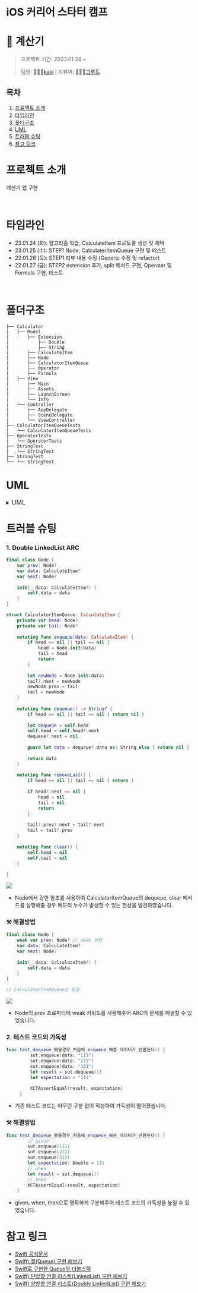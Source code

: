 # iOS 커리어 스타터 캠프
# 🧮 계산기 

> 프로젝트 기간: 2023.01.24 ~
> 
> 팀원: 👨🏻‍💻[kaki](https://github.com/kak1x) | 리뷰어: 👨🏻‍💻[그루트](https://github.com/Groot-94)
>


## 목차
1. [프로젝트 소개](#프로젝트-소개)
2. [타임라인](#타임라인)
3. [폴더구조](#폴더구조)
4. [UML](#uml)
5. [트러블 슈팅](#트러블-슈팅)
6. [참고 링크](#참고-링크)


# 프로젝트 소개

계산기 앱 구현

<br/>

# 타임라인 
- 23.01.24 (화): 알고리즘 학습, CalculateItem 프로토콜 생성 및 채택
- 23.01.25 (수): STEP1 Node, CalculaterItemQueue 구현 및 테스트
- 22.01.26 (목): STEP1 리뷰 내용 수정 (Generic 수정 및 refactor)
- 22.01.27 (금): STEP2 extension 추가, split 메서드 구현, Operater 및 Formula 구현, 테스트
<br>

# 폴더구조
```
├── Calculator
|   ├── Model
|       ├── Extension
|           ├── Double
|           ├── String
|       ├── CalculateItem
|       ├── Node
|       ├── CalculatorItemQueue
|       ├── Operator
|       ├── Formula
|   ├── View
|       ├── Main
|       ├── Assets
|       ├── LaunchScreen
|       └── Info
|   └── Controller
|       ├── AppDelegate
|       ├── SceneDelegate
|       └── ViewController
├── CalculatorItemQueueTests
|   └── CalculatorItemQueueTests
├── OperatorTests
|   └── OperatorTests
├── StringTest
|   └── StringTest
├── StringTest
└── └── StringTest
```

# UML
<details>
    <summary><big>UML</big></summary>
<img src = "https://i.imgur.com/qisRy98.png">
    </details>

# 트러블 슈팅 

### 1. Double LinkedList ARC
```swift
final class Node {
    var prev: Node?
    var data: CalculateItem?
    var next: Node?
    
    init(_ data: CalculateItem?) {
        self.data = data
    }
}

struct CalculatorItemQueue: CalculateItem {
    private var head: Node?
    private var tail: Node?
    
    mutating func enqueue(data: CalculateItem) {
        if head == nil || tail == nil {
            head = Node.init(data)
            tail = head
            return
        }
        
        let newNode = Node.init(data)
        tail?.next = newNode
        newNode.prev = tail
        tail = newNode
    }
    
    mutating func dequeue() -> String? {
        if head == nil || tail == nil { return nil }
        
        let dequeue = self.head
        self.head = self.head?.next
        dequeue?.next = nil
        
        guard let data = dequeue?.data as? String else { return nil }
                
        return data
    }
    
    mutating func removeLast() {
        if head == nil || tail == nil { return }
        
        if head?.next == nil {
            head = nil
            tail = nil
            return
        }
        
        tail?.prev?.next = tail?.next
        tail = tail?.prev
    }
    
    mutating func clear() {
        self.head = nil
        self.tail = nil
    }
    
}
```

![](https://i.imgur.com/v5yB6ev.png)

- Node에서 강한 참조를 사용하여 CalculatorItemQueue의 dequeue, clear 메서드를 실행해줄 경우 메모리 누수가 발생할 수 있는 현상을 발견하였습니다.

### ⚒️ 해결방법
```swift
final class Node {
    weak var prev: Node? // weak 선언
    var data: CalculateItem?
    var next: Node?
    
    init(_ data: CalculateItem?) {
        self.data = data
    }
}

// CalculatorItemQueue는 동일
```

![](https://i.imgur.com/Zqc1tH4.png)

- Node의 prev 프로퍼티에 weak 키워드를 사용해주어 ARC의 문제를 해결할 수 있었습니다.

### 2. 테스트 코드의 가독성
```swift
func test_dequeue_됐을경우_처음에_enqueue_해준_데이터가_반환된다() {
         sut.enqueue(data: "111")
         sut.enqueue(data: "222")
         sut.enqueue(data: "333")
         let result = sut.dequeue()!
         let expectation = "111"

         XCTAssertEqual(result, expectation)
     }
```

- 기존 테스트 코드는 아무런 구분 없이 작성하여 가독성이 떨어졌습니다.

### ⚒️ 해결방법
```swift
func test_dequeue_됐을경우_처음에_enqueue_해준_데이터가_반환된다() {
        // given
        sut.enqueue(111)
        sut.enqueue(222)
        sut.enqueue(333)
        let expectation: Double = 111
        // when
        let result = sut.dequeue()!
        // then
        XCTAssertEqual(result, expectation)
    }
```

- given, when, then으로 명확하게 구분해주어 테스트 코드의 가독성을 높일 수 있었습니다.

# 참고 링크
* [Swift 공식문서](https://www.swift.org/)
* [Swift) 큐(Queue) 구현 해보기](https://babbab2.tistory.com/84)
* [Swift로 구현한 Queue와 더블스택](https://apple-apeach.tistory.com/8)
* [Swift) 단방향 연결 리스트(LinkedList) 구현 해보기](https://babbab2.tistory.com/86)
* [Swift) 양방향 연결 리스트(Doubly LinkedList) 구현 해보기](https://babbab2.tistory.com/87)
